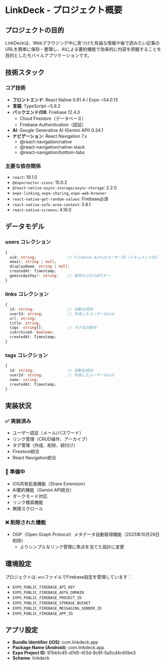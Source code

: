 # LinkDeck - プロジェクト概要

## プロジェクトの目的

LinkDeckは、Webブラウジング中に見つけた有益な情報や後で読みたい記事のURLを簡単に保存・整理し、AIによる要約機能で効率的に内容を把握することを目的としたモバイルアプリケーションです。

## 技術スタック

### コア技術
- **フロントエンド**: React Native 0.81.4 / Expo ~54.0.13
- **言語**: TypeScript ~5.9.2
- **バックエンド/DB**: Firebase 12.4.0
  - Cloud Firestore（データベース）
  - Firebase Authentication（認証）
- **AI**: Google Generative AI (Gemini API) 0.24.1
- **ナビゲーション**: React Navigation 7.x
  - @react-navigation/native
  - @react-navigation/native-stack
  - @react-navigation/bottom-tabs

### 主要な依存関係
- `react`: 19.1.0
- `@expo/vector-icons`: 15.0.2
- `@react-native-async-storage/async-storage`: 2.2.0
- `expo-linking`, `expo-sharing`, `expo-web-browser`
- `react-native-get-random-values`: Firebase必須
- `react-native-safe-area-context`: 5.6.1
- `react-native-screens`: 4.16.0

## データモデル

### users コレクション
```typescript
{
  uid: string;              // Firebase AuthのユーザーID（ドキュメントID）
  email: string | null;
  displayName: string | null;
  createdAt: Timestamp;
  geminiApiKey?: string;    // 暗号化されたAPIキー
}
```

### links コレクション
```typescript
{
  id: string;               // 自動生成ID
  userId: string;           // 作成したユーザーのuid
  url: string;
  title: string;
  tags: string[];           // タグ名の配列
  isArchived: boolean;
  createdAt: Timestamp;
}
```

### tags コレクション
```typescript
{
  id: string;               // 自動生成ID
  userId: string;           // 作成したユーザーのuid
  name: string;
  createdAt: Timestamp;
}
```

## 実装状況

### ✅ 実装済み
- ユーザー認証（メール/パスワード）
- リンク管理（CRUD操作、アーカイブ）
- タグ管理（作成、削除、紐付け）
- Firestore統合
- React Navigation統合

### 🚧 準備中
- iOS共有拡張機能（Share Extension）
- AI要約機能（Gemini API統合）
- ダークモード対応
- リンク検索機能
- 無限スクロール

### ❌ 削除された機能
- OGP（Open Graph Protocol）メタデータ自動取得機能（2025年10月29日削除）
  - よりシンプルなリンク管理に焦点を当てた設計に変更

## 環境設定

プロジェクトは`.env`ファイルでFirebase設定を管理しています：
- `EXPO_PUBLIC_FIREBASE_API_KEY`
- `EXPO_PUBLIC_FIREBASE_AUTH_DOMAIN`
- `EXPO_PUBLIC_FIREBASE_PROJECT_ID`
- `EXPO_PUBLIC_FIREBASE_STORAGE_BUCKET`
- `EXPO_PUBLIC_FIREBASE_MESSAGING_SENDER_ID`
- `EXPO_PUBLIC_FIREBASE_APP_ID`

## アプリ設定

- **Bundle Identifier (iOS)**: com.linkdeck.app
- **Package Name (Android)**: com.linkdeck.app
- **Expo Project ID**: 97bb1c45-d7d5-4f3d-8c6f-5a5cd4c60be3
- **Scheme**: linkdeck
